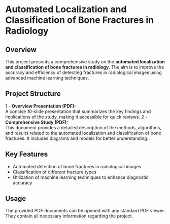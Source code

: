 # Automated Localization and Classification of Bone Fractures in Radiology

## Overview
This project presents a comprehensive study on the **automated localization and classification of bone fractures in radiology**. The aim is to improve the accuracy and efficiency of detecting fractures in radiological images using advanced machine learning techniques.

## Project Structure
1 - **Overview Presentation (PDF):**  
   A concise 10-slide presentation that summarizes the key findings and implications of the study, making it accessible for quick reviews.
2 - **Comprehensive Study (PDF):**  
   This document provides a detailed description of the methods, algorithms, and results related to the automated localization and classification of bone fractures. It includes diagrams and models for better understanding.


## Key Features
- Automated detection of bone fractures in radiological images
- Classification of different fracture types
- Utilization of machine learning techniques to enhance diagnostic accuracy

## Usage
The provided PDF documents can be opened with any standard PDF viewer. They contain all necessary information regarding the project.
